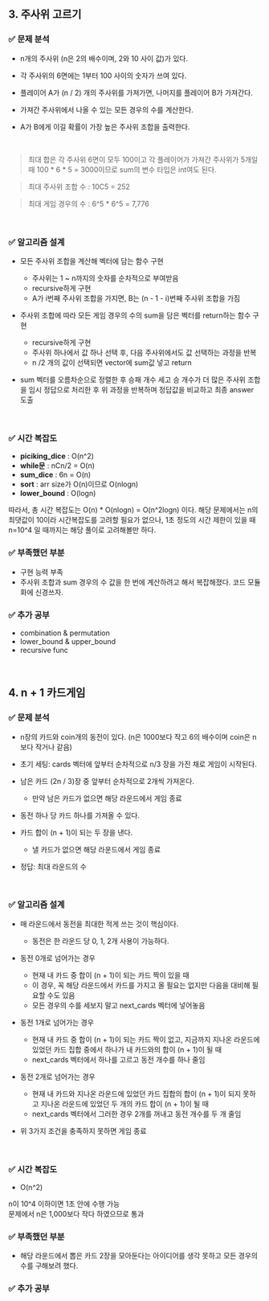 
## 3. 주사위 고르기

### ✅ 문제 분석
* n개의 주사위 (n은 2의 배수이며, 2와 10 사이 값)가 있다.

* 각 주사위의 6면에는 1부터 100 사이의 숫자가 쓰여 있다.

* 플레이어 A가 (n / 2) 개의 주사위를 가져가면, 나머지를 플레이어 B가 가져간다.

* 가져간 주사위에서 나올 수 있는 모든 경우의 수를 계산한다.

* A가 B에게 이길 확률이 가장 높은 주사위 조합을 출력한다.

<br/>

> 최대 합은 각 주사위 6면이 모두 100이고 각 플레이어가 가져간 주사위가 5개일 때 100 * 6 * 5 = 3000이므로 sum의 변수 타입은 int여도 된다.

> 최대 주사위 조합 수 : 10C5 = 252

> 최대 게임 경우의 수 : 6^5 * 6^5 = 7,776

<br/>

### ✅ 알고리즘 설계
* 모든 주사위 조합을 계산해 벡터에 담는 함수 구현
    * 주사위는 1 ~ n까지의 숫자를 순차적으로 부여받음
    * recursive하게 구현
    * A가 i번째 주사위 조합을 가지면, B는 (n - 1 - i)번째 주사위 조합을 가짐

* 주사위 조합에 따라 모든 게임 경우의 수의 sum을 담은 벡터를 return하는 함수 구현
    * recursive하게 구현
    * 주사위 하나에서 값 하나 선택 후, 다음 주사위에서도 값 선택하는 과정을 반복
    * n /2 개의 값이 선택되면 vector에 sum값 넣고 return

* sum 벡터를 오름차순으로 정렬한 후 승패 개수 세고 승 개수가 더 많은 주사위 조합을 임시 정답으로 처리한 후 위 과정을 반복하며 정답값을 비교하고 최종 answer 도출

<br/>

### ✅ 시간 복잡도
* **piciking_dice** : O(n^2)
* **while문** : nCn/2 = O(n)
* **sum_dice** : 6n = O(n)
* **sort** : arr size가 O(n)이므로 O(nlogn)
* **lower_bound** : O(logn)

따라서, 총 시간 복잡도는 O(n) * O(nlogn) = O(n^2logn) 이다.
해당 문제에서는 n의 최댓값이 10이라 시간복잡도를 고려할 필요가 없으나, 1초 정도의 시간 제한이 있을 때 n=10^4 일 때까지는 해당 풀이로 고려해볼만 하다.

### ✅ 부족했던 부분
* 구현 능력 부족
* 주사위 조합과 sum 경우의 수 값을 한 번에 계산하려고 해서 복잡해졌다. 코드 모듈화에 신경쓰자.

### ✅ 추가 공부
* combination & permutation
* lower_bound & upper_bound
* recursive func

<br/>

## 4. n + 1 카드게임

### ✅ 문제 분석
* n장의 카드와 coin개의 동전이 있다. (n은 1000보다 작고 6의 배수이며 coin은 n보다 작거나 같음)

* 초기 세팅: cards 벡터에 앞부터 순차적으로 n/3 장을 가진 채로 게임이 시작된다.

* 남은 카드 (2n / 3)장 중 앞부터 순차적으로 2개씩 가져온다.
    * 만약 남은 카드가 없으면 해당 라운드에서 게임 종료

* 동전 하나 당 카드 하나를 가져올 수 있다.

* 카드 합이 (n + 1)이 되는 두 장을 낸다.
    * 낼 카드가 없으면 해당 라운드에서 게임 종료

* 정답: 최대 라운드의 수

<br/>

### ✅ 알고리즘 설계
* 매 라운드에서 동전을 최대한 적게 쓰는 것이 핵심이다.
    * 동전은 한 라운드 당 0, 1, 2개 사용이 가능하다.

* 동전 0개로 넘어가는 경우
    * 현재 내 카드 중 합이 (n + 1)이 되는 카드 짝이 있을 때
    * 이 경우, 꼭 해당 라운드에서 카드를 가지고 올 필요는 없지만 다음을 대비해 필요할 수도 있음
    * 모든 경우의 수를 세보지 말고 next_cards 벡터에 넣어놓음

* 동전 1개로 넘어가는 경우
    * 현재 내 카드 중 합이 (n + 1)이 되는 카드 짝이 없고, 지금까지 지나온 라운드에 있었던 카드 집합 중에서 하나가 내 카드와의 합이 (n + 1)이 될 때
    * next_cards 벡터에서 하나를 고르고 동전 개수를 하나 줄임

* 동전 2개로 넘어가는 경우
    * 현재 내 카드와 지나온 라운드에 있었던 카드 집합의 합이 (n + 1)이 되지 못하고 지나온 라운드에 있었던 두 개의 카드 합이 (n + 1)이 될 때
    * next_cards 벡터에서 그러한 경우 2개를 꺼내고 동전 개수를 두 개 줄임

* 위 3가지 조건을 충족하지 못하면 게임 종료

<br/>

### ✅ 시간 복잡도
* O(n^2)

n이 10^4 이하이면 1초 안에 수행 가능 <br/>
문제에서 n은 1,000보다 작다 하였으므로 통과

### ✅ 부족했던 부분
* 해당 라운드에서 뽑은 카드 2장을 모아둔다는 아이디어를 생각 못하고 모든 경우의 수를 구해보려 했다.


### ✅ 추가 공부